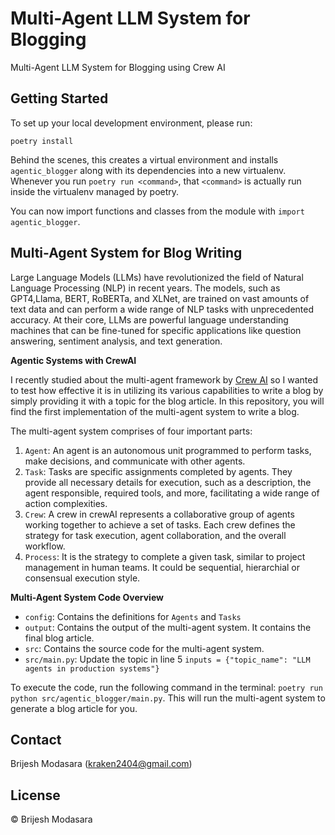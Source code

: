 # Multi-Agent LLM System for Blogging

Multi-Agent LLM System for Blogging using Crew AI

## Getting Started

To set up your local development environment, please run:

    poetry install

Behind the scenes, this creates a virtual environment and installs `agentic_blogger` along with its dependencies into a new virtualenv.
Whenever you run `poetry run <command>`, that `<command>` is actually run inside the virtualenv managed by poetry.

You can now import functions and classes from the module with `import agentic_blogger`.

## Multi-Agent System for Blog Writing

Large Language Models (LLMs) have revolutionized the field of Natural Language Processing (NLP) in recent years. The models, such as GPT4,Llama, BERT, RoBERTa, and XLNet, are trained on vast amounts of text data and can perform a wide range of NLP tasks with unprecedented accuracy. At their core, LLMs are powerful language understanding machines that can be fine-tuned for specific applications like question answering, sentiment analysis, and text generation.

**Agentic Systems with CrewAI**

I recently studied about the multi-agent framework by [Crew AI](https://www.crewai.com) so I wanted to test how effective it is in utilizing its various capabilities to write a blog by simply providing it with a topic for the blog article. In this repository, you will find the first implementation of the multi-agent system to write a blog.

The multi-agent system comprises of four important parts:
1. `Agent`: An agent is an autonomous unit programmed to perform tasks, make decisions, and communicate with other agents.
2. `Task`: Tasks are specific assignments completed by agents. They provide all necessary details for execution, such as a description, the agent responsible, required tools, and more, facilitating a wide range of action complexities.
3. `Crew`: A crew in crewAI represents a collaborative group of agents working together to achieve a set of tasks. Each crew defines the strategy for task execution, agent collaboration, and the overall workflow.
4. `Process`: It is the strategy to complete a given task, similar to project management in human teams. It could be sequential, hierarchial or consensual execution style.

**Multi-Agent System Code Overview**

- `config`: Contains the definitions for `Agents` and `Tasks`
- `output`: Contains the output of the multi-agent system. It contains the final blog article.
- `src`: Contains the source code for the multi-agent system.
- `src/main.py`: Update the topic in line 5 `inputs = {"topic_name": "LLM agents in production systems"}`

To execute the code, run the following command in the terminal: `poetry run python src/agentic_blogger/main.py`. This will run the multi-agent system to generate a blog article for you.

## Contact

Brijesh Modasara (kraken2404@gmail.com)

## License

© Brijesh Modasara
